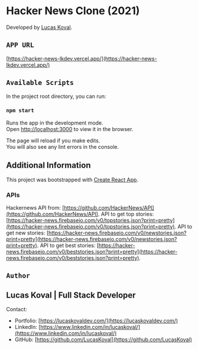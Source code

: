 # Hacker News Clone (2021)

Developed by [Lucas Koval](https://lucaskovaldev.com/).

## `APP URL`

[https://hacker-news-lkdev.vercel.app/](https://hacker-news-lkdev.vercel.app/)

## `Available Scripts`

In the project root directory, you can run:

### `npm start`

Runs the app in the development mode.\
Open [http://localhost:3000](http://localhost:3000) to view it in the browser.

The page will reload if you make edits.\
You will also see any lint errors in the console.

## Additional Information

This project was bootstrapped with [Create React App](https://github.com/facebook/create-react-app).

### APIs

Hackernews API from: [https://github.com/HackerNews/API](https://github.com/HackerNews/API).
API to get top stories: [https://hacker-news.firebaseio.com/v0/topstories.json?print=pretty](https://hacker-news.firebaseio.com/v0/topstories.json?print=pretty).
API to get new stories: [https://hacker-news.firebaseio.com/v0/newstories.json?print=pretty](https://hacker-news.firebaseio.com/v0/newstories.json?print=pretty).
API to get best stories: [https://hacker-news.firebaseio.com/v0/beststories.json?print=pretty](https://hacker-news.firebaseio.com/v0/beststories.json?print=pretty).

## `Author`

## Lucas Koval | Full Stack Developer

Contact:

- Portfolio: [https://lucaskovaldev.com/](https://lucaskovaldev.com/)
- LinkedIn: [https://www.linkedin.com/in/lucaskoval/](https://www.linkedin.com/in/lucaskoval/)
- GitHub: [https://github.com/LucasKoval](https://github.com/LucasKoval)
